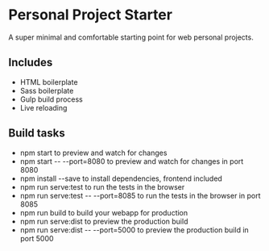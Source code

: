 # Personal Project Starter

A super minimal and comfortable starting point for web personal projects.


## Includes

* HTML boilerplate
* Sass boilerplate
* Gulp build process
* Live reloading


## Build tasks

* npm start to preview and watch for changes
* npm start -- --port=8080 to preview and watch for changes in port 8080
* npm install --save <package> to install dependencies, frontend included
* npm run serve:test to run the tests in the browser
* npm run serve:test -- --port=8085 to run the tests in the browser in port 8085
* npm run build to build your webapp for production
* npm run serve:dist to preview the production build
* npm run serve:dist -- --port=5000 to preview the production build in port 5000

